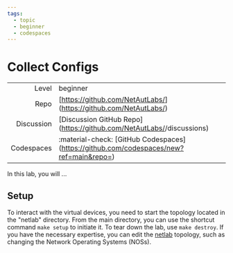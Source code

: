 ```yaml
---
tags:
  - topic
  - beginner
  - codespaces
---
```


# Collect Configs


|             |                                                                                                    |
| ----------: | :--------------------------------------------------------------------------------------------------|
| Level       | beginner|intermediate|expert                                                                       |
| Repo        | [https://github.com/NetAutLabs/<repo name>](https://github.com/NetAutLabs/<repo name>)             |
| Discussion  | [Discussion GitHub Repo](https://github.com/NetAutLabs/<repo name>/discussions)                    |
| Codespaces  | :material-check: [GitHub Codespaces](https://github.com/codespaces/new?ref=main&repo=<repo id>)    |


In this lab, you will ...

## Setup

To interact with the virtual devices, you need to start the topology located in the "netlab" directory. From the main directory, you can use the shortcut command `make setup` to initiate it. To tear down the lab, use `make destroy`. If you have the necessary expertise, you can edit the [netlab](https://netlab.tools) topology, such as changing the Network Operating Systems (NOSs).


